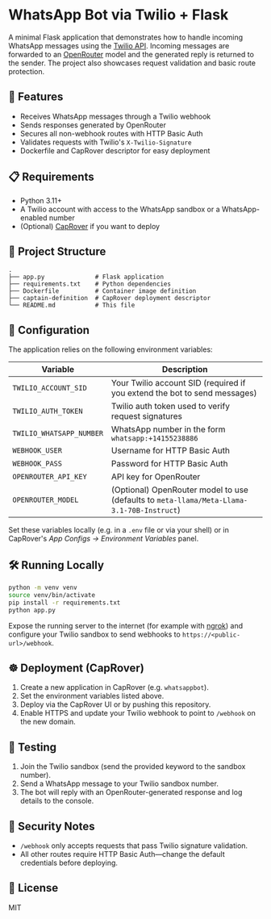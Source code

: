 # WhatsApp Bot via Twilio + Flask

A minimal Flask application that demonstrates how to handle incoming WhatsApp
messages using the [Twilio API](https://www.twilio.com/whatsapp).
Incoming messages are forwarded to an [OpenRouter](https://openrouter.ai) model
and the generated reply is returned to the sender. The project also showcases
request validation and basic route protection.

## 🚀 Features
- Receives WhatsApp messages through a Twilio webhook
- Sends responses generated by OpenRouter
- Secures all non-webhook routes with HTTP Basic Auth
- Validates requests with Twilio's `X-Twilio-Signature`
- Dockerfile and CapRover descriptor for easy deployment

## 📋 Requirements
- Python 3.11+
- A Twilio account with access to the WhatsApp sandbox or a WhatsApp-enabled number
- (Optional) [CapRover](https://caprover.com/) if you want to deploy

## 📁 Project Structure
```
.
├── app.py              # Flask application
├── requirements.txt    # Python dependencies
├── Dockerfile          # Container image definition
├── captain-definition  # CapRover deployment descriptor
└── README.md           # This file
```

## 🔧 Configuration
The application relies on the following environment variables:

| Variable | Description |
|----------|-------------|
| `TWILIO_ACCOUNT_SID` | Your Twilio account SID (required if you extend the bot to send messages) |
| `TWILIO_AUTH_TOKEN` | Twilio auth token used to verify request signatures |
| `TWILIO_WHATSAPP_NUMBER` | WhatsApp number in the form `whatsapp:+14155238886` |
| `WEBHOOK_USER` | Username for HTTP Basic Auth |
| `WEBHOOK_PASS` | Password for HTTP Basic Auth |
| `OPENROUTER_API_KEY` | API key for OpenRouter |
| `OPENROUTER_MODEL` | (Optional) OpenRouter model to use (defaults to `meta-llama/Meta-Llama-3.1-70B-Instruct`) |

Set these variables locally (e.g. in a `.env` file or via your shell) or in
CapRover's *App Configs → Environment Variables* panel.

## 🛠️ Running Locally
```bash
python -m venv venv
source venv/bin/activate
pip install -r requirements.txt
python app.py
```
Expose the running server to the internet (for example with
[ngrok](https://ngrok.com/)) and configure your Twilio sandbox to send webhooks
to `https://<public-url>/webhook`.

## ☸️ Deployment (CapRover)
1. Create a new application in CapRover (e.g. `whatsappbot`).
2. Set the environment variables listed above.
3. Deploy via the CapRover UI or by pushing this repository.
4. Enable HTTPS and update your Twilio webhook to point to `/webhook` on the new domain.

## 🧪 Testing
1. Join the Twilio sandbox (send the provided keyword to the sandbox number).
2. Send a WhatsApp message to your Twilio sandbox number.
3. The bot will reply with an OpenRouter-generated response and log details to the console.

## 🔐 Security Notes
- `/webhook` only accepts requests that pass Twilio signature validation.
- All other routes require HTTP Basic Auth—change the default credentials before deploying.

## 📝 License
MIT

